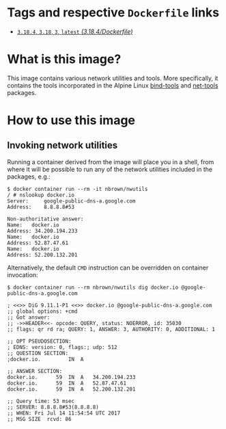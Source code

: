 # Tags and respective `Dockerfile` links

- [`3.18.4`, `3.18`, `3`, `latest` *(3.18.4/Dockerfile)*](https://github.com/nbrownuk/docker-nwutils/blob/master/Dockerfile)

# What is this image?

This image contains various network utilities and tools. More specifically, it contains the tools incorporated in the Alpine Linux [bind-tools](https://pkgs.alpinelinux.org/contents?branch=edge&name=bind-tools&arch=x86_64&repo=main) and [net-tools](https://pkgs.alpinelinux.org/contents?branch=edge&name=net-tools&arch=x86_64&repo=main) packages.

# How to use this image

## Invoking network utilities

Running a container derived from the image will place you in a shell, from where it will be possible to run any of the network utilities included in the packages, e.g.:

```
$ docker container run --rm -it nbrown/nwutils
/ # nslookup docker.io
Server:		google-public-dns-a.google.com
Address:	8.8.8.8#53

Non-authoritative answer:
Name:	docker.io
Address: 34.200.194.233
Name:	docker.io
Address: 52.87.47.61
Name:	docker.io
Address: 52.200.132.201
```

Alternatively, the default `CMD` instruction can be overridden on container invocation:

```
$ docker container run --rm nbrown/nwutils dig docker.io @google-public-dns-a.google.com

; <<>> DiG 9.11.1-P1 <<>> docker.io @google-public-dns-a.google.com
;; global options: +cmd
;; Got answer:
;; ->>HEADER<<- opcode: QUERY, status: NOERROR, id: 35030
;; flags: qr rd ra; QUERY: 1, ANSWER: 3, AUTHORITY: 0, ADDITIONAL: 1

;; OPT PSEUDOSECTION:
; EDNS: version: 0, flags:; udp: 512
;; QUESTION SECTION:
;docker.io.			IN	A

;; ANSWER SECTION:
docker.io.		59	IN	A	34.200.194.233
docker.io.		59	IN	A	52.87.47.61
docker.io.		59	IN	A	52.200.132.201

;; Query time: 53 msec
;; SERVER: 8.8.8.8#53(8.8.8.8)
;; WHEN: Fri Jul 14 11:54:54 UTC 2017
;; MSG SIZE  rcvd: 86
```
